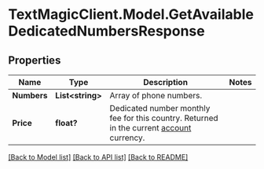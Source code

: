 # TextMagicClient.Model.GetAvailableDedicatedNumbersResponse
## Properties

Name | Type | Description | Notes
------------ | ------------- | ------------- | -------------
**Numbers** | **List&lt;string&gt;** | Array of phone numbers. | 
**Price** | **float?** | Dedicated number monthly fee for this country. Returned in the current [account](https://docs.textmagic.com/#tag/User) currency. | 

[[Back to Model list]](../README.md#documentation-for-models) [[Back to API list]](../README.md#documentation-for-api-endpoints) [[Back to README]](../README.md)

